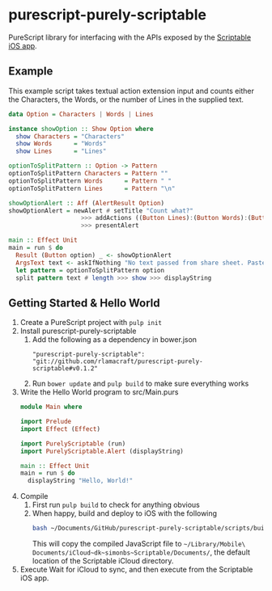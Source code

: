# purescript-purely-scriptable
PureScript library for interfacing with the APIs exposed by the [Scriptable iOS app](https://scriptable.app).

## Example

This example script takes textual action extension input and counts either the Characters, the Words, or the number of Lines in the supplied text.

```purescript
data Option = Characters | Words | Lines

instance showOption :: Show Option where
  show Characters = "Characters"
  show Words      = "Words"
  show Lines      = "Lines"

optionToSplitPattern :: Option -> Pattern
optionToSplitPattern Characters = Pattern ""
optionToSplitPattern Words      = Pattern " "
optionToSplitPattern Lines      = Pattern "\n"

showOptionAlert :: Aff (AlertResult Option)
showOptionAlert = newAlert # setTitle "Count what?"
                    >>> addActions ((Button Lines):(Button Words):(Button Characters):Nil)
                    >>> presentAlert

main :: Effect Unit
main = run $ do
  Result (Button option) _ <- showOptionAlert
  ArgsText text <- askIfNothing "No text passed from share sheet. Paste here instead." $ head argsText
  let pattern = optionToSplitPattern option
  split pattern text # length >>> show >>> displayString
```

## Getting Started & Hello World

1.  Create a PureScript project with `pulp init`
2.  Install purescript-purely-scriptable
    1.  Add the following as a dependency in bower.json
        ```
        "purescript-purely-scriptable": "git://github.com/rlamacraft/purescript-purely-scriptable#v0.1.2"
        ```
    2.  Run `bower update` and `pulp build` to make sure everything works
3.  Write the Hello World program to src/Main.purs
    ```purescript
    module Main where

    import Prelude
    import Effect (Effect)

    import PurelyScriptable (run)
    import PurelyScriptable.Alert (displayString)

    main :: Effect Unit
    main = run $ do
      displayString "Hello, World!"
    ```
4.  Compile
    1.  First run `pulp build` to check for anything obvious
    2.  When happy, build and deploy to iOS with the following
        ```bash
        bash ~/Documents/GitHub/purescript-purely-scriptable/scripts/build.sh helloWorld
        ```
        This will copy the compiled JavaScript file to `~/Library/Mobile\ Documents/iCloud~dk~simonbs~Scriptable/Documents/`, the default location of the Scriptable iCloud directory.
5.  Execute
    Wait for iCloud to sync, and then execute from the Scriptable iOS app.
